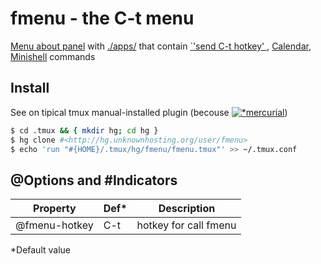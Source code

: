 # fmenu - the C-t menu

[Menu about panel](./scripts/dfmenu.sh) with [./apps/](./apps/) that contain [`'send C-t hotkey' ](./scripts/dfmenu.sh 'Built-in'), [Calendar](./apps/01-ncal 'ncal, yep'), [Minishell](./apps/03-subshell '$SHELL used') commands

## Install
See on tipical tmux manual-installed plugin (becouse [![* ](https://mercurial-scm.org/images/favicon.ico)mercurial](https://mercurial-scm.org))

```sh
$ cd .tmux && { mkdir hg; cd hg }  
$ hg clone #<http://hg.unknownhosting.org/user/fmenu>
$ echo 'run "#{HOME}/.tmux/hg/fmenu/fmenu.tmux"' >> ~/.tmux.conf
```

## @Options and #Indicators
| Property     | Def*| Description          |
|--------------|-----|----------------------|
| @fmenu-hotkey|C-t  | hotkey for call fmenu|

*Default value
